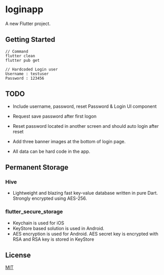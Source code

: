 # loginapp

A new Flutter project.

## Getting Started

```
// Command
flutter clean
flutter pub get

// Hardcoded Login user
Username : testuser
Password : 123456
```


## TODO
- Include username, password, reset Password & Login UI component

- Request save password after first logon

- Reset password located in another screen and should auto login after reset

- Add three banner images at the bottom of login page.

- All data can be hard code in the app.

## Permanent Storage
### Hive
- Lightweight and blazing fast key-value database written in pure Dart. Strongly encrypted using AES-256.
  
### flutter_secure_storage
- Keychain is used for iOS
- KeyStore based solution is used in Android.
- AES encryption is used for Android. AES secret key is encrypted with RSA and RSA key is stored in KeyStore

## License
[MIT](https://choosealicense.com/licenses/mit/)